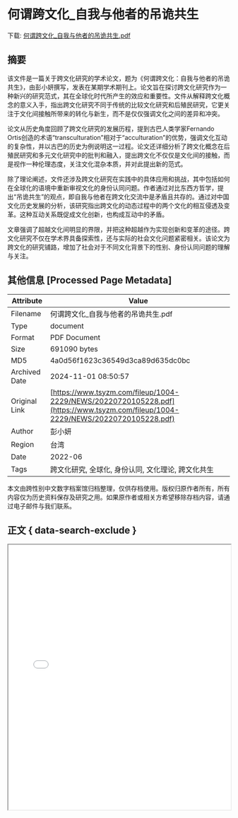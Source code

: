 # 何谓跨文化_自我与他者的吊诡共生

<!-- tcd_download_link -->
下载: [何谓跨文化_自我与他者的吊诡共生.pdf](何谓跨文化_自我与他者的吊诡共生.pdf)
<!-- tcd_download_link_end -->

## 摘要

<!-- tcd_abstract -->
该文件是一篇关于跨文化研究的学术论文，题为《何谓跨文化：自我与他者的吊诡共生》，由彭小妍撰写，发表在某期学术期刊上。论文旨在探讨跨文化研究作为一种新兴的研究范式，其在全球化时代所产生的效应和重要性。文件从解释跨文化概念的意义入手，指出跨文化研究不同于传统的比较文化研究和后殖民研究，它更关注于文化间接触所带来的转化与新生，而不是仅仅强调文化之间的差异和冲突。

论文从历史角度回顾了跨文化研究的发展历程，提到古巴人类学家Fernando Ortis创造的术语“transculturation”相对于“acculturation”的优势，强调文化互动的复杂性，并以古巴的历史为例说明这一过程。论文还详细分析了跨文化概念在后殖民研究和多元文化研究中的批判和融入，提出跨文化不仅仅是文化间的接触，而是视作一种伦理态度，关注文化混杂本质，并对此提出新的范式。

除了理论阐述，文件还涉及跨文化研究在实践中的具体应用和挑战，其中包括如何在全球化的语境中重新审视文化的身份认同问题。作者通过对比东西方哲学，提出“吊诡共生”的观点，即自我与他者在跨文化交流中是矛盾且共存的。通过对中国文化历史发展的分析，该研究指出跨文化的动态过程中的两个文化的相互侵透及变革。这种互动关系既促成文化创新，也构成互动中的矛盾。

文章强调了超越文化间明显的界限，并把这种超越作为实现创新和变革的途径。跨文化研究不仅在学术界具备探索性，还与实际的社会文化问题紧密相关。该论文为跨文化的研究铺路，增加了社会对于不同文化背景下的性别、身份认同问题的理解与关注。

<!-- tcd_abstract_end -->

## 其他信息 [Processed Page Metadata]

| Attribute       | Value                                  |
|-----------------|----------------------------------------|
| Filename        | 何谓跨文化_自我与他者的吊诡共生.pdf                             |
| Type            | document                                 |
| Format          | PDF Document                               |
| Size            | 691090 bytes                           |
| MD5             | 4a0d56f1623c36549d3ca89d635dc0bc                                  |
| Archived Date   | 2024-11-01 08:50:57                             |
| Original Link   | [https://www.tsyzm.com/fileup/1004-2229/NEWS/20220720105228.pdf](https://www.tsyzm.com/fileup/1004-2229/NEWS/20220720105228.pdf)                         |
| Author          | 彭小妍                               |
| Region          | 台湾                               |
| Date            | 2022-06                                 |
| Tags            | 跨文化研究, 全球化, 身份认同, 文化理论, 跨文化共生                                 |

本文由跨性别中文数字档案馆归档整理，仅供存档使用。版权归原作者所有，所有内容仅为历史资料保存及研究之用。如果原作者或相关方希望移除存档内容，请通过电子邮件与我们联系。

## 正文 { data-search-exclude }

<!-- tcd_main_text -->
<iframe src="../何谓跨文化_自我与他者的吊诡共生.pdf" width="100%" height="600px">
    <p>无法显示PDF，请下载查看。</p>
</iframe>
<!-- tcd_main_text_end -->

